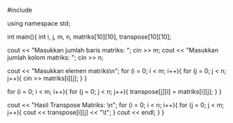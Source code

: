 #include <iostream>

using namespace std;

int main(){
  int i, j, m, n, matriks[10][10], transpose[10][10];

  cout << "Masukkan jumlah baris matriks: ";
  cin >> m;
  cout << "Masukkan jumlah kolom matriks: ";
  cin >> n;

  cout << "Masukkan elemen matriks\n";
  for (i = 0; i < m; i++){
    for (j = 0; j < n; j++){
      cin  >> matriks[i][j];
    }
  }

  for (i = 0; i < m; i++){
    for (j = 0;
     j < n; j++){
      transpose[j][i] = matriks[i][j];
    }
  }

  cout << "Hasil Transpose Matriks: \n";
  for (i = 0; i < n; i++){
    for (j = 0; j < m; j++){
      cout << transpose[i][j] << "\t";
    }
    cout << endl;
  }
}

